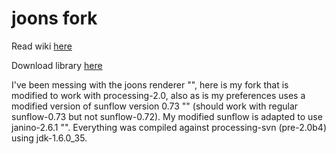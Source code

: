 # joons fork #

Read wiki [here](https://github.com/monkstone/joons-fork/wiki/_pages) 

Download library [here](https://github.com/monkstone/joons-fork/downloads) 

I've been messing with the joons renderer "<gnu gpl3 licence>", here is my fork that is modified to work with processing-2.0, also as is my preferences uses a modified version of sunflow version 0.73 "<MIT licence>" (should work with regular sunflow-0.73 but not sunflow-0.72). My modified sunflow is adapted to use janino-2.6.1 "<apache-commons licence>". Everything was compiled against processing-svn (pre-2.0b4)
using jdk-1.6.0_35.